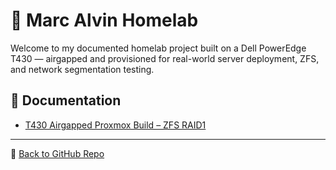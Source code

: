 # 🧪 Marc Alvin Homelab

Welcome to my documented homelab project built on a Dell PowerEdge T430 — airgapped and provisioned for real-world server deployment, ZFS, and network segmentation testing.

## 🔗 Documentation

- [T430 Airgapped Proxmox Build – ZFS RAID1](t430-airgapped-homelab.md)

- ---

📁 [Back to GitHub Repo](https://github.com/remyvox/<your-repo-name>)

